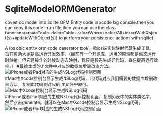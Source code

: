 # SqliteModelORMGenerator
covert oc model into Sqlite ORM Entity code in xcode log console.then you can copy this code in .m file,then you can use the class functions(createTable+deleteTable+selectWhere+selectAll+insertWithObject(s)+updateWithObject(s)) to perform your persistence actions with sqlite)

A ios objc entity orm code generator tool/一款ios端实体映射代码生成工具。旨在帮助大家提高运行开发效率。（目前有一个开源库，运用的原理都是动态运行时映射。但它是操作的时候动态去映射，我只是预先生成好代码，旨在提高运行效率。）
#最终生成的.h文件中对应的数据库增删改查方法。  
![iPhone或者iPad对应的生成NSLog代码控制页面](https://github.com/FuLingTaiHexiaoke/SqliteModelORMGenerator/tree/master/SqliteModelORMGeneratorDemo/SqliteModelORMGeneratorDemo/Resource/FLXK_ORM_EntityGenerator_static.png)  
#Mac中Xcode控制台显示生成NSLog代码，此代码对应我们需要的数据库增删改查方法。复制此代码到对应的.m文件中即可。      
![Mac中Xcode控制台显示生成NSLog代码](https://github.com/FuLingTaiHexiaoke/SqliteModelORMGenerator/tree/master/SqliteModelORMGeneratorDemo/SqliteModelORMGeneratorDemo/Resource/FLXK_ORM_EntityGenerator1.gif)  
#iPhone或者iPad对应的生成NSLog代码控制页面，复制列表中的实体类名字，然后点击generate。就可以在Mac中Xcode控制台显示生成NSLog代码。    
![iPhone或者iPad对应的生成NSLog代码控制页面](https://github.com/FuLingTaiHexiaoke/SqliteModelORMGenerator/tree/master/SqliteModelORMGeneratorDemo/SqliteModelORMGeneratorDemo/Resource/FLXK_ORM_EntityGenerator2.gif)  
